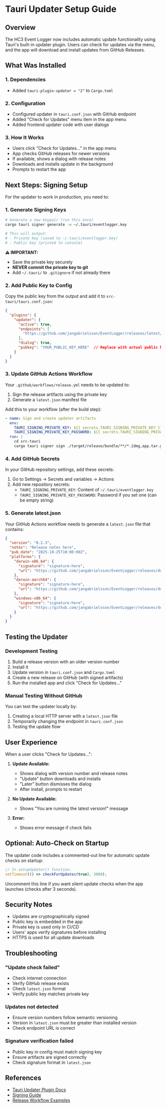 # Tauri Updater Setup Guide

## Overview

The HC3 Event Logger now includes automatic update functionality using Tauri's built-in updater plugin. Users can check for updates via the menu, and the app will download and install updates from GitHub Releases.

## What Was Installed

### 1. Dependencies
- Added `tauri-plugin-updater = "2"` to `Cargo.toml`

### 2. Configuration
- Configured updater in `tauri.conf.json` with GitHub endpoint
- Added "Check for Updates" menu item in the app menu
- Added frontend updater code with user dialogs

### 3. How It Works
- Users click "Check for Updates..." in the app menu
- App checks GitHub releases for newer versions
- If available, shows a dialog with release notes
- Downloads and installs update in the background
- Prompts to restart the app

## Next Steps: Signing Setup

For the updater to work in production, you need to:

### 1. Generate Signing Keys

```bash
# Generate a new keypair (run this once)
cargo tauri signer generate -w ~/.tauri/eventlogger.key

# This will output:
# - Private key (saved to ~/.tauri/eventlogger.key)
# - Public key (printed to console)
```

**⚠️ IMPORTANT:**
- Save the private key securely
- **NEVER commit the private key to git**
- Add `~/.tauri/` to `.gitignore` if not already there

### 2. Add Public Key to Config

Copy the public key from the output and add it to `src-tauri/tauri.conf.json`:

```json
{
  "plugins": {
    "updater": {
      "active": true,
      "endpoints": [
        "https://github.com/jangabrielsson/EventLogger/releases/latest/download/latest.json"
      ],
      "dialog": true,
      "pubkey": "YOUR_PUBLIC_KEY_HERE"  // Replace with actual public key
    }
  }
}
```

### 3. Update GitHub Actions Workflow

Your `.github/workflows/release.yml` needs to be updated to:
1. Sign the release artifacts using the private key
2. Generate a `latest.json` manifest file

Add this to your workflow (after the build step):

```yaml
- name: Sign and create updater artifacts
  env:
    TAURI_SIGNING_PRIVATE_KEY: ${{ secrets.TAURI_SIGNING_PRIVATE_KEY }}
    TAURI_SIGNING_PRIVATE_KEY_PASSWORD: ${{ secrets.TAURI_SIGNING_PRIVATE_KEY_PASSWORD }}
  run: |
    cd src-tauri
    cargo tauri signer sign ./target/release/bundle/**/*.{dmg,app.tar.gz,nsis.zip,msi.zip} --private-key "$TAURI_SIGNING_PRIVATE_KEY" --password "$TAURI_SIGNING_PRIVATE_KEY_PASSWORD"
```

### 4. Add GitHub Secrets

In your GitHub repository settings, add these secrets:

1. Go to Settings → Secrets and variables → Actions
2. Add new repository secrets:
   - `TAURI_SIGNING_PRIVATE_KEY`: Content of `~/.tauri/eventlogger.key`
   - `TAURI_SIGNING_PRIVATE_KEY_PASSWORD`: Password if you set one (can be empty string)

### 5. Generate latest.json

Your GitHub Actions workflow needs to generate a `latest.json` file that contains:

```json
{
  "version": "0.2.3",
  "notes": "Release notes here",
  "pub_date": "2025-10-25T10:00:00Z",
  "platforms": {
    "darwin-x86_64": {
      "signature": "signature-here",
      "url": "https://github.com/jangabrielsson/EventLogger/releases/download/v0.2.3/HC3-Event-Logger_x64.app.tar.gz"
    },
    "darwin-aarch64": {
      "signature": "signature-here",
      "url": "https://github.com/jangabrielsson/EventLogger/releases/download/v0.2.3/HC3-Event-Logger_aarch64.app.tar.gz"
    },
    "windows-x86_64": {
      "signature": "signature-here",
      "url": "https://github.com/jangabrielsson/EventLogger/releases/download/v0.2.3/HC3-Event-Logger_x64-setup.nsis.zip"
    }
  }
}
```

## Testing the Updater

### Development Testing

1. Build a release version with an older version number
2. Install it
3. Update version in `tauri.conf.json` and `Cargo.toml`
4. Create a new release on GitHub (with signed artifacts)
5. Run the installed app and click "Check for Updates..."

### Manual Testing Without GitHub

You can test the updater locally by:

1. Creating a local HTTP server with a `latest.json` file
2. Temporarily changing the endpoint in `tauri.conf.json`
3. Testing the update flow

## User Experience

When a user clicks "Check for Updates...":

1. **Update Available:**
   - Shows dialog with version number and release notes
   - "Update" button downloads and installs
   - "Later" button dismisses the dialog
   - After install, prompts to restart

2. **No Update Available:**
   - Shows "You are running the latest version!" message

3. **Error:**
   - Shows error message if check fails

## Optional: Auto-Check on Startup

The updater code includes a commented-out line for automatic update checks on startup:

```javascript
// In setupUpdater() function:
setTimeout(() => checkForUpdates(true), 3000);
```

Uncomment this line if you want silent update checks when the app launches (checks after 3 seconds).

## Security Notes

- Updates are cryptographically signed
- Public key is embedded in the app
- Private key is used only in CI/CD
- Users' apps verify signatures before installing
- HTTPS is used for all update downloads

## Troubleshooting

### "Update check failed"
- Check internet connection
- Verify GitHub release exists
- Check `latest.json` format
- Verify public key matches private key

### Updates not detected
- Ensure version numbers follow semantic versioning
- Version in `latest.json` must be greater than installed version
- Check endpoint URL is correct

### Signature verification failed
- Public key in config must match signing key
- Ensure artifacts are signed correctly
- Check signature format in `latest.json`

## References

- [Tauri Updater Plugin Docs](https://v2.tauri.app/plugin/updater/)
- [Signing Guide](https://v2.tauri.app/security/signing/)
- [Release Workflow Examples](https://github.com/tauri-apps/tauri-action)
